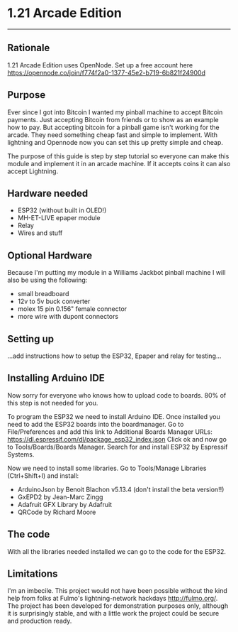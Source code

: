 

# 1.21 Arcade Edition
-------

## Rationale
1.21 Arcade Edition uses OpenNode. Set up a free account here 
https://opennode.co/join/f774f2a0-1377-45e2-b719-6b821f24900d

## Purpose
Ever since I got into Bitcoin I wanted my pinball machine to accept Bitcoin payments. Just accepting Bitcoin from friends or to show as an example how to pay. But accepting bitcoin for a pinball game isn't working for the arcade. They need something cheap fast and simple to implement. With lightning and Opennode now you can set this up pretty simple and cheap. 

The purpose of this guide is step by step tutorial so everyone can make this module and implement it in an arcade machine. If it accepts coins it can also accept Lightning.

## Hardware needed

* ESP32 (without built in OLED!)
* MH-ET-LIVE epaper module 
* Relay
* Wires and stuff

## Optional Hardware
Because I'm putting my module in a Williams Jackbot pinball machine I will also be using the following:
* small breadboard
* 12v to 5v buck converter
* molex 15 pin 0.156" female connector
* more wire with dupont connectors

## Setting up
...add instructions how to setup the ESP32, Epaper and relay for testing...

## Installing Arduino IDE
Now sorry for everyone who knows how to upload code to boards. 80% of this step is not needed for you.

To program the ESP32 we need to install Arduino IDE. Once installed you need to add the ESP32 boards into the boardmanager.
Go to File/Preferences and add this link to Additional Boards Manager URLs: 
https://dl.espressif.com/dl/package_esp32_index.json
Click ok and now go to Tools/Boards/Boards Manager. Search for and install ESP32 by Espressif Systems.

Now we need to install some libraries. Go to Tools/Manage Libraries (Ctrl+Shift+I) and install:
* ArduinoJson by Benoit Blachon v5.13.4 (don't install the beta version!!)
* GxEPD2 by Jean-Marc Zingg
* Adafruit GFX Library by Adafruit
* QRCode by Richard Moore

## The code
With all the libraries needed installed we can go to the code for the ESP32.



## Limitations 

I'm an imbecile. This project would not have been possible without the kind help from folks at Fulmo's lightning-network hackdays http://fulmo.org/. The project has been developed for demonstration purposes only, although it is surprisingly stable, and with a little work the project could be secure and production ready. 



